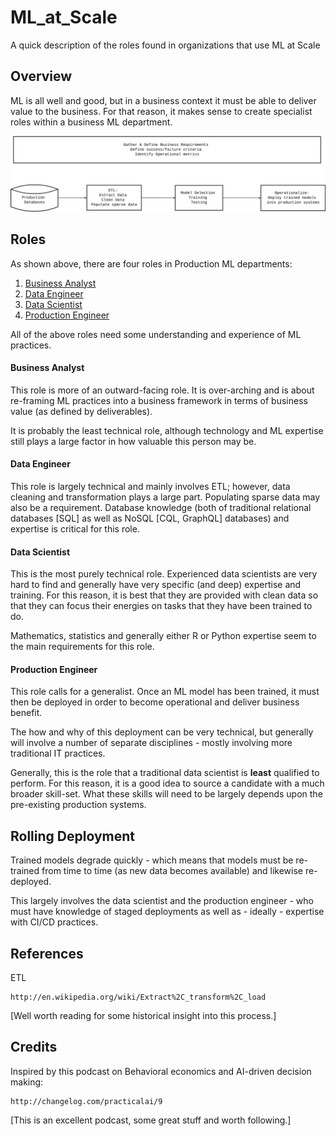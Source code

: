 # ML_at_Scale

A quick description of the roles found in organizations that use ML at Scale

## Overview

ML is all well and good, but in a business context it must be able to deliver
value to the business. For that reason, it makes sense to create specialist
roles within a business ML department.

![ML at Scale](images/ML.svg)

## Roles

As shown above, there are four roles in Production ML departments:

1. [Business Analyst](#business-analyst)
2. [Data Engineer](#data-engineer)
3. [Data Scientist](#data-scientist)
4. [Production Engineer](#production-engineer)

All of the above roles need some understanding and experience of ML practices.

#### Business Analyst

This role is more of an outward-facing role. It is over-arching and is
about re-framing ML practices into a business framework in terms of business
value (as defined by deliverables).

It is probably the least technical role, although technology and ML
expertise still plays a large factor in how valuable this person may be.

#### Data Engineer

This role is largely technical and mainly involves ETL; however, data
cleaning and transformation plays a large part. Populating sparse data
may also be a requirement. Database knowledge (both of traditional
relational databases [SQL] as well as NoSQL [CQL, GraphQL] databases)
and expertise is critical for this role.

#### Data Scientist

This is the most purely technical role. Experienced data scientists
are very hard to find and generally have very specific (and deep)
expertise and training. For this reason, it is best that they are
provided with clean data so that they can focus their energies on
tasks that they have been trained to do.

Mathematics, statistics and generally either R or Python expertise
seem to the main requirements for this role.

#### Production Engineer

This role calls for a generalist. Once an ML model has been trained,
it must then be deployed in order to become operational and deliver
business benefit.

The how and why of this deployment can be very technical, but generally
will involve a number of separate disciplines - mostly involving more
traditional IT practices.

Generally, this is the role that a traditional data scientist is
__least__ qualified to perform. For this reason, it is a good idea
to source a candidate with a much broader skill-set. What these
skills will need to be largely depends upon the pre-existing
production systems.

## Rolling Deployment

Trained models degrade quickly - which means that models must be re-trained
from time to time (as new data becomes available) and likewise re-deployed.

This largely involves the data scientist and the production engineer - who
must have knowledge of staged deployments as well as - ideally - expertise
with CI/CD practices.

## References

ETL

    http://en.wikipedia.org/wiki/Extract%2C_transform%2C_load

[Well worth reading for some historical insight into this process.]

## Credits

Inspired by this podcast on Behavioral economics and AI-driven decision making:

    http://changelog.com/practicalai/9

[This is an excellent podcast, some great stuff and worth following.]
